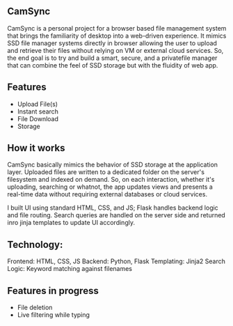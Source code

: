## CamSync
CamSync is a personal project for a browser based file management system that brings the familiarity of desktop
into a web-driven experience. It mimics SSD file manager systems directly in browser allowing the user
to upload and retrieve their files without relying on VM or external cloud services. So, the end goal is 
to try and build a smart, secure, and a privatefile manager that can combine the feel of SSD storage but with 
the fluidity of web app.

## Features
- Upload File(s)
- Instant search
- File Download
- Storage

## How it works
CamSync basically mimics the behavior of SSD storage at the application layer. 
Uploaded files are written to a dedicated folder on the server's filesystem and indexed on demand.
So, on each interaction, whether it's uploading, searching or whatnot, the app updates views and presents
a real-time data without requiring external databases or cloud services.

I built UI using standard HTML, CSS, and JS; Flask handles backend logic and file routing. Search queries are
handled on the server side and returned inro jinja templates to update UI accordingly.

## Technology:
Frontend: HTML, CSS, JS
Backend: Python, Flask
Templating: Jinja2
Search Logic: Keyword matching against filenames

## Features in progress
- File deletion
- Live filtering while typing

